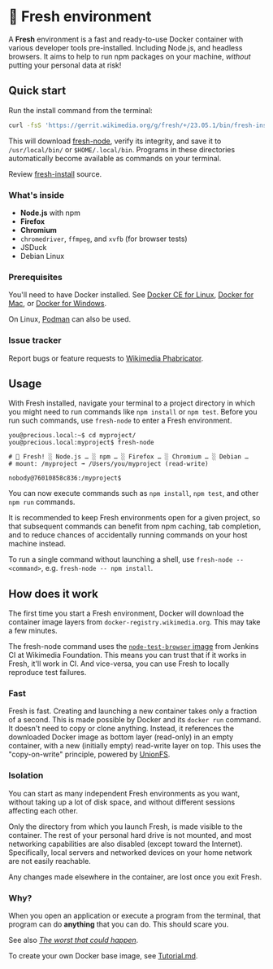 # 🌱  Fresh environment

A **Fresh** environment is a fast and ready-to-use Docker container with
various developer tools pre-installed. Including Node.js, and headless
browsers. It aims to help to run npm packages on your machine,
_without_ putting your personal data at risk!

## Quick start

Run the install command from the terminal:

```sh
curl -fsS 'https://gerrit.wikimedia.org/g/fresh/+/23.05.1/bin/fresh-install?format=TEXT' | base64 --decode | python3
```

This will download [fresh-node](/bin/fresh-node16), verify its integrity, and save it to `/usr/local/bin/` or  `$HOME/.local/bin`. Programs in these directories automatically become available as commands on your terminal.

Review [fresh-install](/bin/fresh-install) source.

### What's inside

* **Node.js** with npm
* **Firefox**
* **Chromium**
* `chromedriver`, `ffmpeg`, and `xvfb` (for browser tests)
* JSDuck
* Debian Linux

### Prerequisites

You'll need to have Docker installed. See [Docker CE for Linux](https://docs.docker.com/install/#server), [Docker for Mac](https://hub.docker.com/editions/community/docker-ce-desktop-mac), or [Docker for Windows](https://docs.docker.com/docker-for-windows/install/).

On Linux, [Podman](https://podman.io/) can also be used.

### Issue tracker

Report bugs or feature requests to [Wikimedia Phabricator](https://phabricator.wikimedia.org/tag/fresh/).

## Usage

With Fresh installed, navigate your terminal to a project directory in which
you might need to run commands like `npm install` or `npm test`.
Before you run such commands, use `fresh-node` to enter a Fresh environment.

```
you@precious.local:~$ cd myproject/
you@precious.local:myproject$ fresh-node

# 🌱 Fresh! ░ Node.js … ░ npm … ░ Firefox … ░ Chromium … ░ Debian …
# mount: /myproject ➟ /Users/you/myproject (read-write)

nobody@76010858c836:/myproject$
```

You can now execute commands such as `npm install`, `npm test`, and
other `npm run` commands.

It is recommended to keep Fresh environments open for a given project, so that
subsequent commands can benefit from npm caching, tab completion, and to
reduce chances of accidentally running commands on your host machine instead.

To run a single command without launching a shell, use `fresh-node -- <command>`,
e.g. `fresh-node -- npm install`.

## How does it work

The first time you start a Fresh environment, Docker will download the
container image layers from `docker-registry.wikimedia.org`. This may take
a few minutes.

The fresh-node command uses the [`node-test-browser` image](./Tutorial.md#start-of-content)
from Jenkins CI at Wikimedia Foundation. This means you can trust that if it
works in Fresh, it'll work in CI. And vice-versa, you can use Fresh to locally
reproduce test failures.

### Fast

Fresh is fast. Creating and launching a new container takes only a fraction
of a second. This is made possible by Docker and its `docker run` command.
It doesn't need to copy or clone anything. Instead, it references the
downloaded Docker image as bottom layer (read-only) in an empty container,
with a new (initially empty) read-write layer on top. This uses the
"copy-on-write" principle, powered by [UnionFS](https://en.wikipedia.org/wiki/UnionFS).

### Isolation

You can start as many independent Fresh environments as you want,
without taking up a lot of disk space, and without different sessions
affecting each other.

Only the directory from which you launch Fresh, is made visible to the container.
The rest of your personal hard drive is not mounted, and most networking
capabilities are also disabled (except toward the Internet). Specifically,
local servers and networked devices on your home network are not easily
reachable.

Any changes made elsewhere in the container, are lost once you exit Fresh.

### Why?

When you open an application or execute a program from the terminal,
that program can do **anything** that you can do. This should scare you.

See also _[The worst that could happen](https://timotijhof.net/posts/2019/protect-yourself-from-npm/)_.

To create your own Docker base image, see [Tutorial.md](./Tutorial.md).
